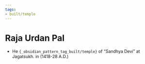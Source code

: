 ```yaml
---
tags:
- built/temple
---
```

   
# Raja Urdan Pal   
* He `{_obsidian_pattern_tag_built/temple}` of “Sandhya Devi” at Jagatsukh. in (1418-28 A.D.)